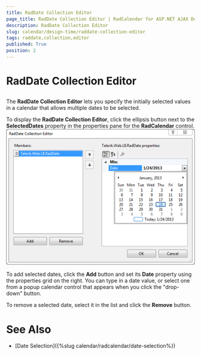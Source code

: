 ```yaml
---
title: RadDate Collection Editor
page_title: RadDate Collection Editor | RadCalendar for ASP.NET AJAX Documentation
description: RadDate Collection Editor
slug: calendar/design-time/raddate-collection-editor
tags: raddate,collection,editor
published: True
position: 2
---
```


# RadDate Collection Editor



## 

The **RadDate Collection Editor** lets you specify the initially selected values in a calendar that allows multiple dates to be selected.

To display the **RadDate Collection Editor**, click the ellipsis button next to the **SelectedDates** property in the properties pane for the **RadCalendar** control.![Pre-selecting dates](images/GettingStarted_AddingRadCalendar006_RadDateCollectionEditor.png)

To add selected dates, click the **Add** button and set its **Date** property using the properties grid on the right. You can type in a date value, or select one from a popup calendar control that appears when you click the "drop-down" button.

To remove a selected date, select it in the list and click the **Remove** button.

# See Also

 * [Date Selection]({%slug calendar/radcalendar/date-selection%})
